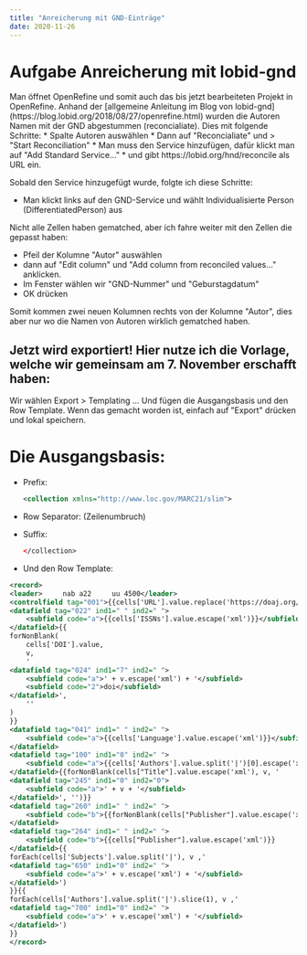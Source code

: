 ```yaml
---
title: "Anreicherung mit GND-Einträge"
date: 2020-11-26
---
```


<h1>Aufgabe Anreicherung mit lobid-gnd</h1>
Man öffnet OpenRefine und somit auch das bis jetzt bearbeiteten Projekt in OpenRefine. Anhand der [allgemeine Anleitung im Blog von lobid-gnd](https://blog.lobid.org/2018/08/27/openrefine.html) wurden die Autoren Namen mit der GND abgestummen (reconcialiate). Dies mit folgende Schritte:
* Spalte Autoren auswählen
* Dann auf "Reconcialiate" und > "Start Reconciliation"
* Man muss den Service hinzufügen, dafür klickt man auf "Add Standard Service..." 
* und gibt https://lobid.org/hnd/reconcile als URL ein.

Sobald den Service hinzugefügt wurde, folgte ich diese Schritte:
* Man klickt links auf den GND-Service und wählt Individualisierte Person (DifferentiatedPerson) aus

Nicht alle Zellen haben gematched, aber ich fahre weiter mit den Zellen die gepasst haben:
* Pfeil der Kolumne "Autor" auswählen
* dann auf "Edit column" und "Add column from reconciled values..." anklicken.
* Im Fenster wählen wir "GND-Nummer" und "Geburstagdatum"
* OK drücken

Somit kommen zwei neuen Kolumnen rechts von der Kolumne "Autor", dies aber nur wo die Namen von Autoren wirklich gematched haben.

<h2>Jetzt wird exportiert! Hier nutze ich die Vorlage, welche wir gemeinsam am 7. November erschafft haben:</h2>
Wir wählen Export > Templating ... Und fügen die Ausgangsbasis und den Row Template. Wenn das gemacht worden ist, einfach auf "Export" drücken und lokal speichern.

# Die Ausgangsbasis:
* Prefix:
    ```xml
    <collection xmlns="http://www.loc.gov/MARC21/slim">
    ```
* Row Separator: (Zeilenumbruch)
* Suffix:
    ```xml
    </collection>
    ```
    
* Und den Row Template:

```xml
<record>
<leader>     nab a22     uu 4500</leader>
<controlfield tag="001">{{cells['URL'].value.replace('https://doaj.org/article/','').escape('xml')}}</controlfield>
<datafield tag="022" ind1=" " ind2=" ">
    <subfield code="a">{{cells['ISSNs'].value.escape('xml')}}</subfield>
</datafield>{{
forNonBlank(
    cells['DOI'].value,
    v,
    '
<datafield tag="024" ind1="7" ind2=" ">
    <subfield code="a">' + v.escape('xml') + '</subfield>
    <subfield code="2">doi</subfield>        
</datafield>',
    ''
)
}}
<datafield tag="041" ind1=" " ind2=" ">
    <subfield code="a">{{cells['Language'].value.escape('xml')}}</subfield>
</datafield>
<datafield tag="100" ind1="0" ind2=" ">
    <subfield code="a">{{cells['Authors'].value.split('|')[0].escape('xml')}}</subfield>
</datafield>{{forNonBlank(cells["Title"].value.escape('xml'), v, '
<datafield tag="245" ind1="0" ind2="0">
    <subfield code="a">' + v + '</subfield>
</datafield>', '')}}
<datafield tag="260" ind1=" " ind2=" ">
    <subfield code="b">{{forNonBlank(cells["Publisher"].value.escape('xml'), v, v, '')}}
</datafield>
<datafield tag="264" ind1=" " ind2=" ">
    <subfield code="b">{{cells["Publisher"].value.escape('xml')}}
</datafield>{{
forEach(cells['Subjects'].value.split('|'), v ,'
<datafield tag="650" ind1="0" ind2=" ">
    <subfield code="a">' + v.escape('xml') + '</subfield>
</datafield>')
}}{{
forEach(cells['Authors'].value.split('|').slice(1), v ,'
<datafield tag="700" ind1="0" ind2=" ">
    <subfield code="a">' + v.escape('xml') + '</subfield>
</datafield>')
}}
</record>
```




